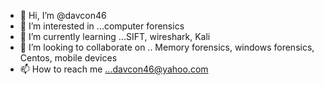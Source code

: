 - 👋 Hi, I’m @davcon46
- 👀 I’m interested in ...computer forensics
- 🌱 I’m currently learning ...SIFT, wireshark, Kali
- 💞️ I’m looking to collaborate on .. Memory forensics, windows forensics, Centos, mobile devices 
- 📫 How to reach me ...davcon46@yahoo.com

<!---
davcon46/davcon46 is a ✨ special ✨ repository because its `README.md` (this file) appears on your GitHub profile.
You can click the Preview link to take a look at your changes.
--->
